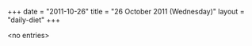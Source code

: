 +++
date = "2011-10-26"
title = "26 October 2011 (Wednesday)"
layout = "daily-diet"
+++


\<no entries\>
